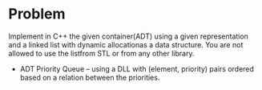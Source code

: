 # Problem
Implement in C++ the given container(ADT) using a given representation and a linked list with dynamic allocationas a data  structure. You are not  allowed to use the listfrom STL or from any other library.
- ADT Priority Queue – using a DLL with (element, priority) pairs ordered based on a relation between the priorities.
